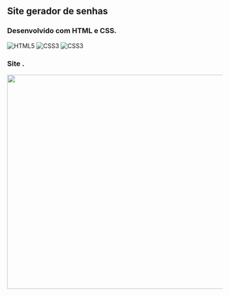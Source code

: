## Site gerador de senhas
### Desenvolvido com HTML e CSS.
<div style="display: inline_block" >
    <img aling="center" alt="HTML5" src="https://img.shields.io/badge/HTML5-E34F26?style=for-the-badge&logo=html5&logoColor=white" />
    <img aling="center" alt="CSS3" src="https://img.shields.io/badge/CSS3-1572B6?style=for-the-badge&logo=css3&logoColor=white" />
    <img aling="center" alt="CSS3" src="https://img.shields.io/badge/JavaScript-F7DF1E?style=for-the-badge&logo=javascript&logoColor=black" />
</div>


### Site .

<p> 
    <img width="900" height="500" src="src/gif6.gif" >
</p>
